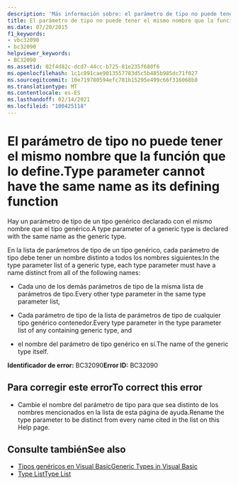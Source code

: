 ```yaml
---
description: 'Más información sobre: el parámetro de tipo no puede tener el mismo nombre que la función que lo define'
title: El parámetro de tipo no puede tener el mismo nombre que la función que lo define.
ms.date: 07/20/2015
f1_keywords:
- vbc32090
- bc32090
helpviewer_keywords:
- BC32090
ms.assetid: 02f4d82c-dcd7-44cc-b725-81e235f680f6
ms.openlocfilehash: 1c1c891cae9013557783d5c5b485b985dc71f027
ms.sourcegitcommit: 10e719780594efc781b15295e499c66f316068b8
ms.translationtype: MT
ms.contentlocale: es-ES
ms.lasthandoff: 02/14/2021
ms.locfileid: "100425118"
---
```

# <a name="type-parameter-cannot-have-the-same-name-as-its-defining-function"></a><span data-ttu-id="fe09e-103">El parámetro de tipo no puede tener el mismo nombre que la función que lo define.</span><span class="sxs-lookup"><span data-stu-id="fe09e-103">Type parameter cannot have the same name as its defining function</span></span>

<span data-ttu-id="fe09e-104">Hay un parámetro de tipo de un tipo genérico declarado con el mismo nombre que el tipo genérico.</span><span class="sxs-lookup"><span data-stu-id="fe09e-104">A type parameter of a generic type is declared with the same name as the generic type.</span></span>  
  
 <span data-ttu-id="fe09e-105">En la lista de parámetros de tipo de un tipo genérico, cada parámetro de tipo debe tener un nombre distinto a todos los nombres siguientes:</span><span class="sxs-lookup"><span data-stu-id="fe09e-105">In the type parameter list of a generic type, each type parameter must have a name distinct from all of the following names:</span></span>  
  
- <span data-ttu-id="fe09e-106">Cada uno de los demás parámetros de tipo de la misma lista de parámetros de tipo.</span><span class="sxs-lookup"><span data-stu-id="fe09e-106">Every other type parameter in the same type parameter list,</span></span>  
  
- <span data-ttu-id="fe09e-107">Cada parámetro de tipo de la lista de parámetros de tipo de cualquier tipo genérico contenedor.</span><span class="sxs-lookup"><span data-stu-id="fe09e-107">Every type parameter in the type parameter list of any containing generic type, and</span></span>  
  
- <span data-ttu-id="fe09e-108">el nombre del parámetro de tipo genérico en sí.</span><span class="sxs-lookup"><span data-stu-id="fe09e-108">The name of the generic type itself.</span></span>  
  
 <span data-ttu-id="fe09e-109">**Identificador de error:** BC32090</span><span class="sxs-lookup"><span data-stu-id="fe09e-109">**Error ID:** BC32090</span></span>  
  
## <a name="to-correct-this-error"></a><span data-ttu-id="fe09e-110">Para corregir este error</span><span class="sxs-lookup"><span data-stu-id="fe09e-110">To correct this error</span></span>  
  
- <span data-ttu-id="fe09e-111">Cambie el nombre del parámetro de tipo para que sea distinto de los nombres mencionados en la lista de esta página de ayuda.</span><span class="sxs-lookup"><span data-stu-id="fe09e-111">Rename the type parameter to be distinct from every name cited in the list on this Help page.</span></span>  
  
## <a name="see-also"></a><span data-ttu-id="fe09e-112">Consulte también</span><span class="sxs-lookup"><span data-stu-id="fe09e-112">See also</span></span>

- [<span data-ttu-id="fe09e-113">Tipos genéricos en Visual Basic</span><span class="sxs-lookup"><span data-stu-id="fe09e-113">Generic Types in Visual Basic</span></span>](../programming-guide/language-features/data-types/generic-types.md)
- [<span data-ttu-id="fe09e-114">Type List</span><span class="sxs-lookup"><span data-stu-id="fe09e-114">Type List</span></span>](../language-reference/statements/type-list.md)
